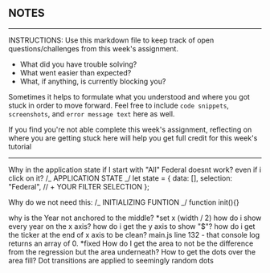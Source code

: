 ## NOTES

---

INSTRUCTIONS:
Use this markdown file to keep track of open questions/challenges from this week's assignment.

- What did you have trouble solving?
- What went easier than expected?
- What, if anything, is currently blocking you?

Sometimes it helps to formulate what you understood and where you got stuck in order to move forward. Feel free to include `code snippets`, `screenshots`, and `error message text` here as well.

If you find you're not able complete this week's assignment, reflecting on where you are getting stuck here will help you get full credit for this week's tutorial

---

Why in the application state if I start with "All" Federal doesnt work? even if i click on it?
/_ APPLICATION STATE _/
let state = {
data: [],
selection: "Federal", // + YOUR FILTER SELECTION
};

Why do we not need this:
/_ INITIALIZING FUNTION _/
function init(){}

why is the Year not anchored to the middle? *set x (width / 2)
how do i show every year on the x axis?
how do i get the y axis to show "$"?
how do i get the ticker at the end of x axis to be clean?
main.js line 132 - that console log returns an array of 0. *fixed
How do I get the area to not be the difference from the regression but the area underneath?
How to get the dots over the area fill?
Dot transitions are applied to seemingly random dots
